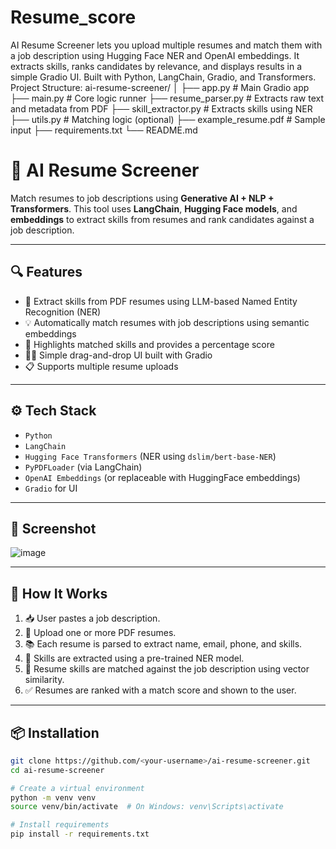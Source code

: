 # Resume_score
AI Resume Screener lets you upload multiple resumes and match them with a job description using Hugging Face NER and OpenAI embeddings. It extracts skills, ranks candidates by relevance, and displays results in a simple Gradio UI. Built with Python, LangChain, Gradio, and Transformers.
Project Structure:
ai-resume-screener/
│
├── app.py                   # Main Gradio app
├── main.py                 # Core logic runner
├── resume_parser.py        # Extracts raw text and metadata from PDF
├── skill_extractor.py      # Extracts skills using NER
├── utils.py                # Matching logic (optional)
├── example_resume.pdf      # Sample input
├── requirements.txt
└── README.md
# 🧠 AI Resume Screener

Match resumes to job descriptions using **Generative AI + NLP + Transformers**. This tool uses **LangChain**, **Hugging Face models**, and **embeddings** to extract skills from resumes and rank candidates against a job description.

---

## 🔍 Features

- 📄 Extract skills from PDF resumes using LLM-based Named Entity Recognition (NER)
- 💡 Automatically match resumes with job descriptions using semantic embeddings
- 🔎 Highlights matched skills and provides a percentage score
- 🧑‍💻 Simple drag-and-drop UI built with Gradio
- 📋 Supports multiple resume uploads

---

## ⚙️ Tech Stack

- `Python`
- `LangChain`
- `Hugging Face Transformers` (NER using `dslim/bert-base-NER`)
- `PyPDFLoader` (via LangChain)
- `OpenAI Embeddings` (or replaceable with HuggingFace embeddings)
- `Gradio` for UI

---

## 📸 Screenshot

![image](https://github.com/user-attachments/assets/8b6ef705-180b-496b-a41c-36f30ae07722)


---

## 🚀 How It Works

1. 📥 User pastes a job description.
2. 📎 Upload one or more PDF resumes.
3. 📚 Each resume is parsed to extract name, email, phone, and skills.
4. 🤖 Skills are extracted using a pre-trained NER model.
5. 🧠 Resume skills are matched against the job description using vector similarity.
6. ✅ Resumes are ranked with a match score and shown to the user.

---

## 📦 Installation

```bash
git clone https://github.com/<your-username>/ai-resume-screener.git
cd ai-resume-screener

# Create a virtual environment
python -m venv venv
source venv/bin/activate  # On Windows: venv\Scripts\activate

# Install requirements
pip install -r requirements.txt
